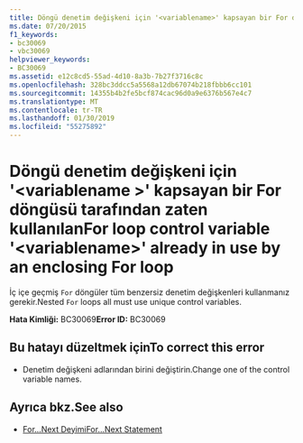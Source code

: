 ```yaml
---
title: Döngü denetim değişkeni için '<variablename>' kapsayan bir For döngüsü tarafından zaten kullanılan
ms.date: 07/20/2015
f1_keywords:
- bc30069
- vbc30069
helpviewer_keywords:
- BC30069
ms.assetid: e12c8cd5-55ad-4d10-8a3b-7b27f3716c8c
ms.openlocfilehash: 328bc3ddcc5a5568a12db67074b218fbbb6cc101
ms.sourcegitcommit: 14355b4b2fe5bcf874cac96d0a9e6376b567e4c7
ms.translationtype: MT
ms.contentlocale: tr-TR
ms.lasthandoff: 01/30/2019
ms.locfileid: "55275892"
---
```

# <a name="for-loop-control-variable-variablename-already-in-use-by-an-enclosing-for-loop"></a><span data-ttu-id="0c749-102">Döngü denetim değişkeni için '\<variablename >' kapsayan bir For döngüsü tarafından zaten kullanılan</span><span class="sxs-lookup"><span data-stu-id="0c749-102">For loop control variable '\<variablename>' already in use by an enclosing For loop</span></span>
<span data-ttu-id="0c749-103">İç içe geçmiş `For` döngüler tüm benzersiz denetim değişkenleri kullanmanız gerekir.</span><span class="sxs-lookup"><span data-stu-id="0c749-103">Nested `For` loops all must use unique control variables.</span></span>  
  
 <span data-ttu-id="0c749-104">**Hata Kimliği:** BC30069</span><span class="sxs-lookup"><span data-stu-id="0c749-104">**Error ID:** BC30069</span></span>  
  
## <a name="to-correct-this-error"></a><span data-ttu-id="0c749-105">Bu hatayı düzeltmek için</span><span class="sxs-lookup"><span data-stu-id="0c749-105">To correct this error</span></span>  
  
-   <span data-ttu-id="0c749-106">Denetim değişkeni adlarından birini değiştirin.</span><span class="sxs-lookup"><span data-stu-id="0c749-106">Change one of the control variable names.</span></span>  
  
## <a name="see-also"></a><span data-ttu-id="0c749-107">Ayrıca bkz.</span><span class="sxs-lookup"><span data-stu-id="0c749-107">See also</span></span>
- [<span data-ttu-id="0c749-108">For...Next Deyimi</span><span class="sxs-lookup"><span data-stu-id="0c749-108">For...Next Statement</span></span>](../../visual-basic/language-reference/statements/for-next-statement.md)
